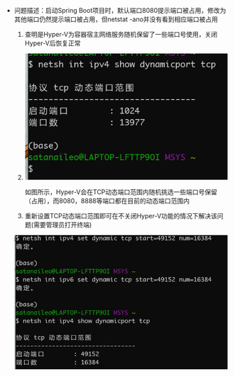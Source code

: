 - 问题描述：启动Spring Boot项目时，默认端口8080提示端口被占用，修改为其他端口仍然提示端口被占用，但netstat -ano并没有看到相应端口被占用
  1. 查明是Hyper-V为容器宿主网络服务随机保留了一些端口号使用，关闭Hyper-V后恢复正常
  
  2. ![image-20220907193355320](assets/image-20220907193355320.png)
  
     如图所示，Hyper-V会在TCP动态端口范围内随机挑选一些端口号保留（占用），而8080，8888等端口都在目前的动态端口范围内
  
  3.  重新设置TCP动态端口范围即可在不关闭Hyper-V功能的情况下解决该问题(需要管理员打开终端)
  
     ![image-20220907194004970](assets/image-20220907194004970.png)
  
  